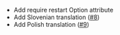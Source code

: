 - Add require restart Option attribute
- Add Slovenian translation ([#8](https://github.com/isXander/YetAnotherConfigLib/pull/8))
- Add Polish translation ([#9](https://github.com/isXander/YetAnotherConfigLib/pull/9))

